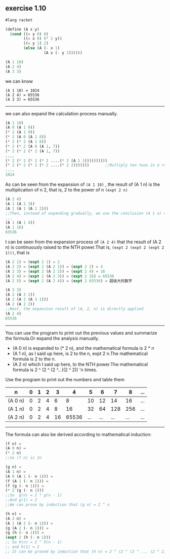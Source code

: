 ## exercise 1.10

``` Scheme
#lang racket

(define (A x y)
  (cond ((= y 0) 0)
        ((= x 0) (* 2 y))
        ((= y 1) 2)
        (else (A (- x 1)
                 (A x (- y 1))))))

(A 1 10)
(A 2 4)
(A 3 3)
```

we can know

```
(A 1 10) = 1024
(A 2 4) = 65536
(A 3 3) = 65536
```

---------

we can also expand the calculation process manually.

``` Scheme
(A 1 10)
(A 0 (A 1 9))
(* 2 (A 1 9))
(* 2 (A 0 (A 1 8))
(* 2 (* 2 (A 1 8))
(* 2 (* 2 (A 0 (A 1, 7))
(* 2 (* 2 (* 2 (A 1, 7))
....
(* 2 (* 2 (* 2 (* 2 ....(* 2 (A 1 1))))))))))
(* 2 (* 2 (* 2 (* 2 ....(* 2 2)))))))       ;;Multiply ten twos in a row
....
1024
```

As can be seen from the expansion of `(A 1 10)` , the result of (A 1 n) is the multiplication of n 2, that is, 2 to the power of n `(expt 2 n)`

``` Scheme
(A 2 4)
(A 1 (A 2 3))
(A 1 (A 1 (A 1 2)))
;;Then, instead of expanding gradually, we use the conclusion (A 1 n) = (expt 2 n).
...
(A 1 (A 1 4))
(A 1 16)
65536
```

t can be seen from the expansion process of `(A 2 4)` that the result of (A 2 n) is continuously raised to the NTH power.That is, `(expt 2 (expt 2 (expt 2 1)))`, that is

``` Scheme
(A 2 1) = (expt 2 1) = 2
(A 2 2) = (expt 2 (A 2 1)) = (expt 2 2) = 4
(A 2 3) = (expt 2 (A 2 2)) = (expt 2 4) = 16
(A 2 4) = (expt 2 (A 2 3)) = (expt 2 16) = 65536
(A 2 5) = (expt 2 (A 2 4)) = (expt 2 65536) = 超级大的数字
```

``` Scheme
(A 3 3)
(A 2 (A 3 2))
(A 2 (A 2 (A 3 1)))
(A 2 (A 2 2))
;;Next, the expansion result of (A, 2, n) is directly applied
(A 2 4)
65536
```

---------

You can use the program to print out the previous values and summarize the formula.Or expand the analysis manually.

* (A 0 n) is expanded to (* 2 n), and the mathematical formula is 2 * n
* (A 1 n), as I said up here, is 2 to the n, expt 2 n.The mathematical formula is 2 to the n.
* (A 2 n) which I said up here, to the NTH power.The mathematical formula is 2 ^ (2 ^ (2 ^...)(2 ^ 2)) 'n times.

Use the program to print out the numbers and table them

 n       | 0  | 1  | 2  | 3   | 4     | 5   | 6   | 7   | 8   | ... |
---------|----|----|----|-----|-------|-----|-----|-----|-----|-----|
 (A 0 n) | 0  | 2  | 4  | 6   | 8     | 10  | 12  | 14  | 16  | ... |
 (A 1 n) | 0  | 2  | 4  | 8   | 16    | 32  | 64  | 128 | 256 | ... |
 (A 2 n) | 0  | 2  | 4  | 16  | 65536 | ... | ... | ... | ... | ... |


---------

The formula can also be derived according to mathematical induction:

``` Scheme
(f n) =
(A 0 n) =
(* 2 n)
;;So (f n) is 2n
```

``` Scheme
(g n) =
(A 1 n) =
(A 0 (A 1 (- n 1))) =
(f (A 1 (- n 1))) =
(f (g (- n 1))) =
(* 2 (g (- n 1)))
;;So  g(n) = 2 * g(n - 1)
;;And g(1) = 2
;;We can prove by induction that (g n) = 2 ^ n
```

``` Scheme
(h n) =
(A 2 n) =
(A 1 (A 2 (- n 1))) =
(g (A 2 (- n 1))) =
(g (h (- n 1))) =
(expt 2 (h (- n 1)))
;; So h(n) = 2 ^ h(n - 1)
;; and h(1) = 2
;; It can be proved by induction that (h n) = 2 ^ (2 ^ (2 ^ ... (2 ^ 2)))
```
